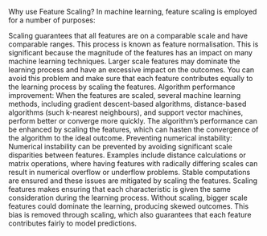 Why use Feature Scaling?
In machine learning, feature scaling is employed for a number of purposes:

Scaling guarantees that all features are on a comparable scale and have comparable ranges. This process is known as feature normalisation. This is significant because the magnitude of the features has an impact on many machine learning techniques. Larger scale features may dominate the learning process and have an excessive impact on the outcomes. You can avoid this problem and make sure that each feature contributes equally to the learning process by scaling the features.
Algorithm performance improvement: When the features are scaled, several machine learning methods, including gradient descent-based algorithms, distance-based algorithms (such k-nearest neighbours), and support vector machines, perform better or converge more quickly. The algorithm’s performance can be enhanced by scaling the features, which can hasten the convergence of the algorithm to the ideal outcome.
Preventing numerical instability: Numerical instability can be prevented by avoiding significant scale disparities between features. Examples include distance calculations or matrix operations, where having features with radically differing scales can result in numerical overflow or underflow problems. Stable computations are ensured and these issues are mitigated by scaling the features.
Scaling features makes ensuring that each characteristic is given the same consideration during the learning process. Without scaling, bigger scale features could dominate the learning, producing skewed outcomes. This bias is removed through scaling, which also guarantees that each feature contributes fairly to model predictions.

